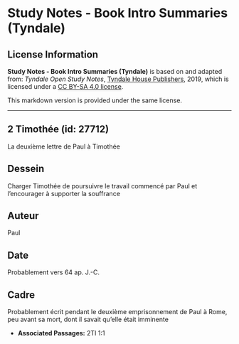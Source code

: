 # Study Notes - Book Intro Summaries (Tyndale)

## License Information

**Study Notes - Book Intro Summaries (Tyndale)** is based on and adapted from: _Tyndale Open Study Notes_, [Tyndale House Publishers](https://tyndaleopenresources.com/), 2019, which is licensed under a [CC BY-SA 4.0 license](https://creativecommons.org/licenses/by-sa/4.0/legalcode.en).

This markdown version is provided under the same license.



--------------------------------

## 2 Timothée (id: 27712)

La deuxième lettre de Paul à Timothée

Dessein
-------

Charger Timothée de poursuivre le travail commencé par Paul et l’encourager à supporter la souffrance

Auteur
------

Paul

Date
----

Probablement vers 64 ap. J.\-C.

Cadre
-----

Probablement écrit pendant le deuxième emprisonnement de Paul à Rome, peu avant sa mort, dont il savait qu’elle était imminente

* **Associated Passages:** 2TI 1:1

